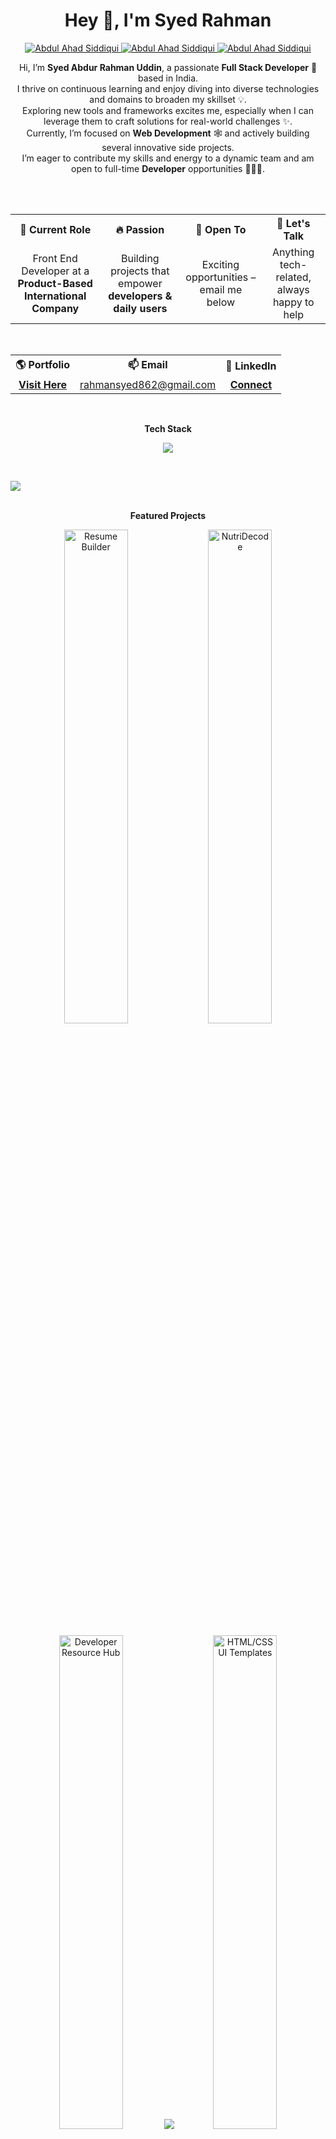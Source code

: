 <h1 align="center"> Hey 👋, I'm Syed Rahman </h1>

<p align="center">

  <a href="https://www.linkedin.com/in/abdulahadsiddiqui11/" target="_blank">
  <img border="0" alt="Abdul Ahad Siddiqui" src="https://img.icons8.com/doodle/40/000000/linkedin--v2.png"/>
  </a>

  <a href="mailto:abdulahadsiddiqui011@gmail.com" target="_blank">
  <img border="0" alt="Abdul Ahad Siddiqui" src="https://img.icons8.com/doodle/38/000000/gmail-new.png"/>
  </a>
  
  <a href="https://www.abdulahadsiddiqui.com/" target="_blank">
  <img border="0" alt="Abdul Ahad Siddiqui" src="https://img.icons8.com/doodle/40/null/internet--v1.png"/>
  </a>
  
</p>

<div align="center">
Hi, I’m <strong>Syed Abdur Rahman Uddin</strong>, a passionate <strong>Full Stack Developer</strong> 🚀 based in India.<br />
I thrive on continuous learning and enjoy diving into diverse technologies and domains to broaden my skillset 💡.<br />
Exploring new tools and frameworks excites me, especially when I can leverage them to craft solutions for real-world challenges ✨.<br />
Currently, I’m focused on <strong>Web Development</strong> 🕸️ and actively building several innovative side projects.<br />
I’m eager to contribute my skills and energy to a dynamic team and am open to full-time <strong>Developer</strong> opportunities 👨🏻‍💻.
</div>

<br><br>

<div align="center">

<table>
  <tr>
    <th>💼 Current Role</th>
    <th>🔥 Passion</th>
    <th>🤝 Open To</th>
    <th>💬 Let's Talk</th>
  </tr>
  <tr>
    <td align="center">Front End Developer at a <b>Product-Based International Company</b></td>
    <td align="center">Building projects that empower <b>developers & daily users</b></td>
    <td align="center">Exciting opportunities – email me below</td>
    <td align="center">Anything tech-related, always happy to help</td>
  </tr>
</table>

<br>

<table>
  <tr>
    <th>🌎 Portfolio</th>
    <th>📫 Email</th>
    <th>🔗 LinkedIn</th>
  </tr>
  <tr>
    <td align="center"><a href="https://www.google.com/"><b>Visit Here</b></a></td>
    <td align="center"><a href="mailto:rahmansyed862@gmail.com">rahmansyed862@gmail.com</a></td>
    <td align="center"><a href="https://www.linkedin.com/in/syedabdurrahmanuddin/"><b>Connect</b></a></td>
  </tr>
</table>

</div>

<br>

<div align="center">

**Tech Stack**
<p align="center">
  <img src="https://skillicons.dev/icons?i=html,css,js,react,nodejs,express,mongodb,git,github,vscode,figma,tailwind,bootstrap" />
</p>

</div>

<br>

<img src="https://user-images.githubusercontent.com/73097560/115834477-dbab4500-a447-11eb-908a-139a6edaec5c.gif"><br><br>

<div align="center">

**Featured Projects**
<p align="center">
  <a href="LIVE_LINK"><img src="https://github.com/user-attachments/assets/project-banner1.png" width="45%" alt="Resume Builder"/></a>
  <a href="LIVE_LINK"><img src="https://github.com/user-attachments/assets/project-banner2.png" width="45%" alt="NutriDecode"/></a>
</p>

<p align="center">
  <a href="LIVE_LINK"><img src="https://github.com/user-attachments/assets/project-banner3.png" width="45%" alt="Developer Resource Hub"/></a>
  <a href="LIVE_LINK"><img src="LIVE_LINK"><img src="https://github.com/user-attachments/assets/project-banner4.png" width="45%" alt="HTML/CSS UI Templates"/></a>
</p>

</div>

<br><br>

<div align="center">

**GitHub Analytics**

</div>

<div align="center">
<table>
<tr>
<td width="50%">

![Sanjeet's GitHub Stats](https://github-readme-stats.vercel.app/api?username=syedrahman24&show_icons=true&theme=tokyonight&hide_border=true&bg_color=0D1117&title_color=00D9FF&icon_color=00D9FF&text_color=FFFFFF)

</td>
<td width="50%">

![Top Languages](https://github-readme-stats.vercel.app/api/top-langs/?username=syedrahman24&layout=compact&theme=tokyonight&hide_border=true&bg_color=0D1117&title_color=00D9FF&text_color=FFFFFF)

</td>
</tr>
</table>

![GitHub Streak](https://github-readme-streak-stats.herokuapp.com/?user=sanjeetkotarya&theme=tokyonight&hide_border=true&background=0D1117&stroke=00D9FF&ring=00D9FF&fire=FF6B6B&currStreakLabel=00D9FF)

<br>

**🏆 GitHub Trophies**
<br><br>
![GitHub Trophies](https://github-profile-trophy.vercel.app/?username=syedrahman24&theme=tokyonight&no-frame=true&no-bg=true&margin-w=4&row=1)

</div>

<br><br>

<div align="center">

**📅 Contribution Heatmap**

<br>

[![Syed's github activity graph](https://github-readme-activity-graph.vercel.app/graph?username=syedrahman24&bg_color=0d1117&color=00f7ff&line=00f7ff&point=ffffff&area=true&hide_border=true)](https://github.com/ashutosh00710/github-readme-activity-graph)

</div>

<img src="https://user-images.githubusercontent.com/73097560/115834477-dbab4500-a447-11eb-908a-139a6edaec5c.gif"><br><br>


<p align="right">
  <!-- Komarev Profile Views -->
  <img src="https://komarev.com/ghpvc/?username=syedrahman24&label=Profile%20Views&color=0e75b6&style=for-the-badge" alt="syedrahman24" />
  <!-- Followers -->
  <a href="https://github.com/syedrahman24?tab=followers">
    <img src="https://img.shields.io/github/followers/syedrahman24?label=Followers&&style=for-the-badge&color=brightgreen" alt="GitHub followers" />
  </a>
  <!-- Stars -->
  <a href="https://github.com/syedrahman24">
    <img src="https://img.shields.io/github/stars/syedrahman24?label=Stars&&style=for-the-badge&color=yellow" alt="Total stars" />
  </a>
</p>


